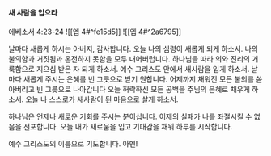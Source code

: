 #### 새 사람을 입으라

에베소서 4:23-24
![[엡 4#^fe15d5]]
![[엡 4#^2a6795]]

날마다 새롭게 하시는 아버지, 감사합니다. 오늘 나의 심령이 새롭게 되게 하소서. 나의 불의함과 거짓됨과 온전하지 못함을 모두 내어버럽니다. 하나님을 따라 의와 진리의 거룩함으로 지으심 받은 자 되게 하소서. 예수 그리스도 안에서 새사람을 입게 하소서. 날마다 새롭게 주시는 은혜를 빈 그릇으로 받기 원합니다.
어제까지 채워진 모든 불의를 쏟아버리고 빈 그릇으로 나아갑니다 오늘 허락하신 모든 공백을 주님의 은혜로 채우게 하소서. 오늘 나 스스로가 새사람이 된 마음으로 살게 하소서.

하나님은 언제나 새로운 기회를 주시는 분이십니다. 어제의 실패가 나를 좌절시킬 수 없음을 선포합니다. 오늘 내가 새로움을 입고 기대감을 채워 하루를 시작합니다.

예수 그리스도의 이름으로 기도합니다. 아멘!